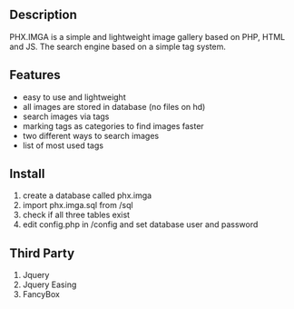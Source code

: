 <h2>Description</h2>
PHX.IMGA is a simple and lightweight image gallery based on PHP, HTML and JS. The search engine based on a simple tag system. 

<h2>Features</h2>
<ul>
<li>easy to use and lightweight</li>
<li>all images are stored in database (no files on hd)</li>
<li>search images via tags</li>
<li>marking tags as categories to find images faster</li>
<li>two different ways to search images</li>
<li>list of most used tags</li>
</ul>

<h2>Install</h2>
<ol>
<li>create a database called phx.imga</li>
<li>import phx.imga.sql from /sql</li>
<li>check if all three tables exist</li>
<li>edit config.php in /config and set database user and password</li>
</ol>

<h2>Third Party</h2>
<ol>
<li>Jquery</li>
<li>Jquery Easing</li>
<li>FancyBox</li>
</ol>
